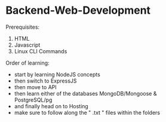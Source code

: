 # Backend-Web-Development

Prerequisites:
1. HTML
2. Javascript
3. Linux CLI Commands

Order of learning:
- start by learning NodeJS concepts
- then switch to ExpressJS
- then move to API
- then learn either of the databases MongoDB/Mongoose & PostgreSQL/pg
- and finally head on to Hosting
- make sure to follow along the " .txt " files within the folders
